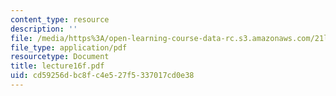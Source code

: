 ```yaml
---
content_type: resource
description: ''
file: /media/https%3A/open-learning-course-data-rc.s3.amazonaws.com/21l-701-literary-interpretation-interpreting-poetry-fall-2003/cd59256dbc8fc4e527f5337017cd0e38_lecture16f.pdf
file_type: application/pdf
resourcetype: Document
title: lecture16f.pdf
uid: cd59256d-bc8f-c4e5-27f5-337017cd0e38
---
```

